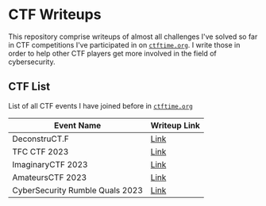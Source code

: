 # CTF Writeups

This repository comprise writeups of almost all challenges I've solved so far in CTF competitions I've participated in on [`ctftime.org`](https://ctftime.org/). I write those in order to help other CTF players get more involved in the field of cybersecurity.

## CTF List

List of all CTF events I have joined before in [`ctftime.org`](https://ctftime.org/)

| Event Name                                | Writeup Link                              |
| ----------------------------------------- | ----------------------------------------- |
| DeconstruCT.F                             | [Link](/DeconstruCT.F/)                   |
| TFC CTF 2023                              | [Link](/TFC_CTF_2023/)                    |
| ImaginaryCTF 2023                         | [Link](/ImaginaryCTF_2023/)               |
| AmateursCTF 2023                          | [Link](/AmateursCTF_2023/)                |
| CyberSecurity Rumble Quals 2023           | [Link](/cybersecurity_rumble_Quals/)      |
